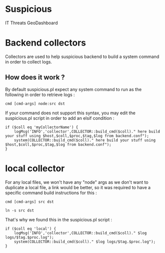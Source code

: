# Suspicious

IT Threats GeoDashboard

# Backend collectors

Collectors are used to help suspicious backend to build a system command
in order to collect logs.

## How does it work ?

By default suspicious.pl expect any system command to run as the
following in order to retrieve logs :

	cmd [cmd-args] node:src dst

If your command does not support this syntax, you may edit the
suspicious.pl script in order to add an elsif condition :

	if ($coll eq 'myCollectorName') {
		logMsg('INFO','collector',COLLECTOR::build_cmd($coll)." here build your stuff using $host,$coll,$proc,$tag,$log from backend.conf");
		system(COLLECTOR::build_cmd($coll)." here build your stuff using $host,$coll,$proc,$tag,$log from backend.conf");
	}

# local collector

For any local files, we won't have any "node" args as we don't want to
duplicate a local file, a link would be better, so it was required to have
a specific command build instructions for this :

	cmd [cmd-args] src dst

	ln -s src dst

That's why we found this in the suspicious.pl script :

	if ($coll eq 'local') {
		logMsg('INFO','collector',COLLECTOR::build_cmd($coll)." $log logs/$tag.$proc.log");
		system(COLLECTOR::build_cmd($coll)." $log logs/$tag.$proc.log");
	}

